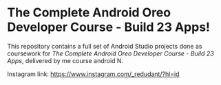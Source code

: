 # The Complete Android Oreo Developer Course - Build 23 Apps!

This repository contains a full set of Android Studio projects done as
coursework for *The Complete Android Oreo Developer Course - Build 23 Apps*,
delivered by me course android N.

Instagram link: https://www.instagram.com/_redudant/?hl=id
